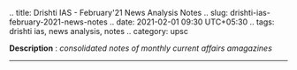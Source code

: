 .. title: Drishti IAS - February'21 News Analysis Notes
.. slug: drishti-ias-february-2021-news-notes
.. date: 2021-02-01 09:30 UTC+05:30
.. tags: drishti ias, news analysis, notes
.. category: upsc

**Description** : *consolidated notes of monthly current affairs amagazines*

***
<!-- TEASER_END -->